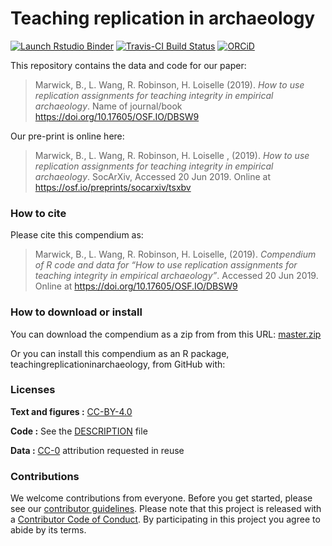 
<!-- README.md is generated from README.Rmd. Please edit that file -->

# Teaching replication in archaeology

<!-- badges: start -->

[![Launch Rstudio
Binder](http://mybinder.org/badge.svg)](https://mybinder.org/v2/gh/benmarwick/replicationteachingarchaeology/master?urlpath=rstudio)
[![Travis-CI Build
Status](https://travis-ci.org/benmarwick/teaching-replication-in-archaeology.svg?branch=master)](https://travis-ci.org/benmarwickteaching-replication-in-archaeology)
[![ORCiD](https://img.shields.io/badge/ORCiD-0000--0001--7879--4531-green.svg)](http://orcid.org/0000-0001-7879-4531)

<!-- badges: end -->

This repository contains the data and code for our paper:

> Marwick, B., L. Wang, R. Robinson, H. Loiselle (2019). *How to use
> replication assignments for teaching integrity in empirical
> archaeology*. Name of journal/book
> <https://doi.org/10.17605/OSF.IO/DBSW9>

Our pre-print is online here:

> Marwick, B., L. Wang, R. Robinson, H. Loiselle , (2019). *How to use
> replication assignments for teaching integrity in empirical
> archaeology*. SocArXiv, Accessed 20 Jun 2019. Online at
> <https://osf.io/preprints/socarxiv/tsxbv>

### How to cite

Please cite this compendium as:

> Marwick, B., L. Wang, R. Robinson, H. Loiselle, (2019). *Compendium of
> R code and data for “How to use replication assignments for teaching
> integrity in empirical archaeology”*. Accessed 20 Jun 2019. Online at
> <https://doi.org/10.17605/OSF.IO/DBSW9>

### How to download or install

You can download the compendium as a zip from from this URL:
[master.zip](/archive/master.zip)

Or you can install this compendium as an R package,
teachingreplicationinarchaeology, from GitHub with:

### Licenses

**Text and figures :**
[CC-BY-4.0](http://creativecommons.org/licenses/by/4.0/)

**Code :** See the [DESCRIPTION](DESCRIPTION) file

**Data :** [CC-0](http://creativecommons.org/publicdomain/zero/1.0/)
attribution requested in reuse

### Contributions

We welcome contributions from everyone. Before you get started, please
see our [contributor guidelines](CONTRIBUTING.md). Please note that this
project is released with a [Contributor Code of Conduct](CONDUCT.md). By
participating in this project you agree to abide by its terms.
